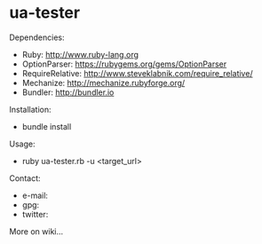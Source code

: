 # ua-tester

Dependencies:
 - Ruby: http://www.ruby-lang.org
 - OptionParser: https://rubygems.org/gems/OptionParser
 - RequireRelative: http://www.steveklabnik.com/require_relative/
 - Mechanize: http://mechanize.rubyforge.org/
 - Bundler: http://bundler.io

Installation:
- bundle install

Usage:
- ruby ua-tester.rb -u \<target_url\>

Contact:
 - e-mail:
 - gpg: 
 - twitter:

More on wiki...
